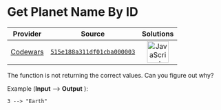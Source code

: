 [_metadata_:generated]: - "true"

# Get Planet Name By ID

<!-- INFO TABLE BEGIN -->

| Provider                                        | Source                                                                               | Solutions                                                                                                                                                    |
| :---------------------------------------------: | :----------------------------------------------------------------------------------: | :----------------------------------------------------------------------------------------------------------------------------------------------------------: |
| [Codewars](../../../docs/providers/Codewars.md) | [`515e188a311df01cba000003`](https://www.codewars.com/kata/515e188a311df01cba000003) | [<img src="https://res.cloudinary.com/rascaltwo/image/upload/v1631924076/javascript_ehszr7.svg" alt="JavaScript" title="JavaScript" width="50" />](solve.js) |

<!-- INFO TABLE END -->

The function is not returning the correct values. Can you figure out why?

Example (**Input** --> **Output** ):
```
3 --> "Earth"
```
